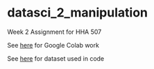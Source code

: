 # datasci_2_manipulation

Week 2 Assignment for HHA 507

See [here](https://github.com/joyc3lin/datasci_2_manipulation/blob/main/HHA507week2_assignment.ipynb) for Google Colab work

See [here](https://github.com/joyc3lin/datasci_2_manipulation/tree/main/data) for dataset used in code 
